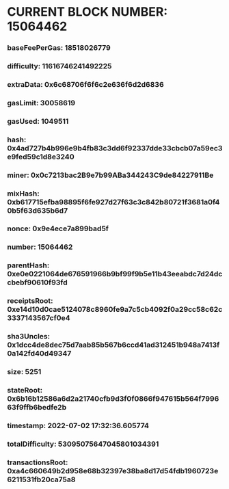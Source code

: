# CURRENT BLOCK NUMBER: 15064462

### baseFeePerGas: 18518026779
### difficulty: 11616746241492225
### extraData: 0x6c68706f6f6c2e636f6d2d6836
### gasLimit: 30058619
### gasUsed: 1049511
### hash: 0x4ad727b4b996e9b4fb83c3dd6f92337dde33cbcb07a59ec3e9fed59c1d8e3240
### miner: 0x0c7213bac2B9e7b99ABa344243C9de84227911Be
### mixHash: 0xb617715efba98895f6fe927d27f63c3c842b80721f3681a0f40b5f63d635b6d7
### nonce: 0x9e4ece7a899bad5f
### number: 15064462
### parentHash: 0xe0e0221064de676591966b9bf99f9b5e11b43eeabdc7d24dccbebf90610f93fd
### receiptsRoot: 0xe14d10d0cae5124078c8960fe9a7c5cb4092f0a29cc58c62c3337143567cf0e4
### sha3Uncles: 0x1dcc4de8dec75d7aab85b567b6ccd41ad312451b948a7413f0a142fd40d49347
### size: 5251
### stateRoot: 0x6b16b12586a6d2a21740cfb9d3f0f0866f947615b564f799663f9ffb6bedfe2b
### timestamp: 2022-07-02 17:32:36.605774
### totalDifficulty: 53095075647045801034391
### transactionsRoot: 0xa4c660649b2d958e68b32397e38ba8d17d54fdb1960723e6211531fb20ca75a8
